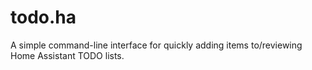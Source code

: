 # todo.ha

A simple command-line interface for quickly adding items to/reviewing Home Assistant TODO lists.

